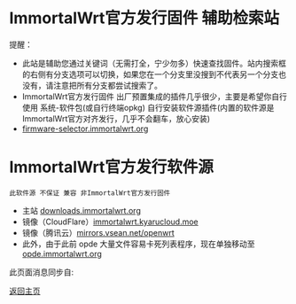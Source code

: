 # ImmortalWrt官方发行固件 辅助检索站       
提醒：            
* 此站是辅助您通过关键词（无需打全，宁少勿多）快速查找固件。站内搜索框的右侧有分支选项可以切换，如果您在一个分支里没搜到不代表另一个分支也没有，请注意把所有分支都尝试搜索了。  
* ImmortalWrt官方发行固件 出厂预置集成的插件几乎很少，主要是希望你自行使用 系统-软件包(或自行终端opkg) 自行安装软件源插件(内置的软件源是ImmortalWrt官方对齐发行，几乎不会翻车，放心安装)           
* [firmware-selector.immortalwrt.org](https://firmware-selector.immortalwrt.org/)            

# ImmortalWrt官方发行软件源          
`此软件源 不保证 兼容 非ImmortalWrt官方发行固件`           
* 主站 [downloads.immortalwrt.org](https://downloads.immortalwrt.org)  
* 镜像（CloudFlare）[immortalwrt.kyarucloud.moe](https://immortalwrt.kyarucloud.moe)
* 镜像（腾讯云）[mirrors.vsean.net/openwrt](https://mirrors.vsean.net/openwrt)      
* 此外，由于此前 opde 大量文件容易卡死列表程序，现在单独移动至 [opde.immortalwrt.org](https://opde.immortalwrt.org)                            


此页面消息同步自:   

<script async src="https://telegram.org/js/telegram-widget.js?19" data-telegram-post="ctcgfw_openwrt_discuss/461245" data-width="100%"></script>              


[返回主页](./README.md)           
